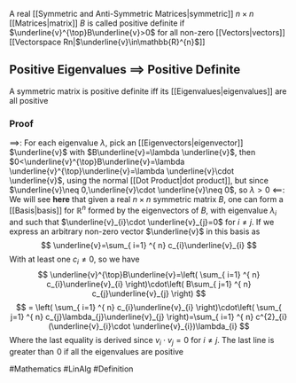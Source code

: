 A real [[Symmetric and Anti-Symmetric Matrices|symmetric]] $n\times n$ [[Matrices|matrix]] $B$ is called positive definite if $\underline{v}^{\top}B\underline{v}>0$ for all non-zero [[Vectors|vectors]] [[Vectorspace Rn|$\underline{v}\in\mathbb{R}^{n}$]]
## Positive Eigenvalues $\implies$ Positive Definite
A symmetric matrix is positive definite iff its [[Eigenvalues|eigenvalues]] are all positive
### Proof
$\implies$:
For each eigenvalue $\lambda$, pick an [[Eigenvectors|eigenvector]] $\underline{v}$ with $B\underline{v}=\lambda \underline{v}$, then $0<\underline{v}^{\top}B\underline{v}=\lambda \underline{v}^{\top}\underline{v}=\lambda \underline{v}\cdot \underline{v}$, using the normal [[Dot Product|dot product]], but since $\underline{v}\neq 0,\underline{v}\cdot \underline{v}\neq 0$, so $\lambda>0$ 
$\impliedby$:
We will see **here** that given a real $n\times n$ symmetric matrix $B$, one can form a [[Basis|basis]] for $\mathbb{R}^{n}$ formed by the eigenvectors of $B$, with eigenvalue $\lambda_{i}$ and such that $\underline{v}_{i}\cdot \underline{v}_{j}=0$ for $i\neq j$. If we express an arbitrary non-zero vector $\underline{v}$ in this basis as
$$
\underline{v}=\sum_{ i=1} ^{ n}  c_{i}\underline{v}_{i}
$$
With at least one $c_{i}\neq 0$, so we have
$$
\underline{v}^{\top}B\underline{v}=\left( \sum_{ i=1} ^{ n}  c_{i}\underline{v}_{i} \right)\cdot\left( B\sum_{ j=1} ^{ n}  c_{j}\underline{v}_{j} \right)
$$
$$
= \left( \sum_{ i=1} ^{ n}  c_{i}\underline{v}_{i} \right)\cdot\left( \sum_{ j=1} ^{ n}  c_{j}\lambda_{j}\underline{v}_{j} \right)=\sum_{ i=1} ^{ n}  c^{2}_{i}(\underline{v}_{i}\cdot \underline{v}_{i})\lambda_{i}
$$
Where the last equality is derived since $v_{i}\cdot v_{j}=0$ for $i\neq j$. The last line is greater than $\hspace{0pt}0$ if all the eigenvalues are positive

#Mathematics #LinAlg #Definition 